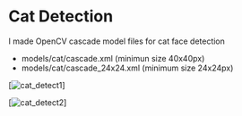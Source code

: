Cat Detection
==================

I made OpenCV cascade model files for cat face detection
* models/cat/cascade.xml (minimun size 40x40px)
* models/cat/cascade_24x24.xml (minimum size 24x24px)

[![cat_detect1](http://rest-term.com/labs/repos/images/cat_detect1.jpg)]

[![cat_detect2](http://rest-term.com/labs/repos/images/cat_detect2.jpg)]
